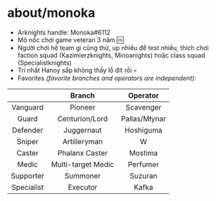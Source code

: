 # about/monoka

- Arknights handle: Monoka#6112
- Mô nốc chơi game veteran 3 năm :cool: 
- Người chơi hệ team gì cũng thử, up nhiều để test nhiều, thích chơi faction squad (Kazimierzknights, Minoanights) hoặc class squad (Specialistknights)
- Tri nhất Hanoy sắp không thấy lỗ đít rồi :skull:
- Favorites *(favorite branches and operators are independent)*:

|             | Branch              | Operator                   |
| :---------: | :-----------------: | :------------------------: |
| Vanguard    | Pioneer             | Scavenger                  |
| Guard       | Centurion/Lord      | Pallas/Młynar              |
| Defender    | Juggernaut          | Hoshiguma                  |
| Sniper      | Artilleryman        | W                          |
| Caster      | Phalanx Caster      | Mostima                    |
| Medic       | Multi-target Medic  | Perfumer                   |
| Supporter   | Summoner            | Suzuran                    |
| Specialist  | Executor            | Kafka                      |